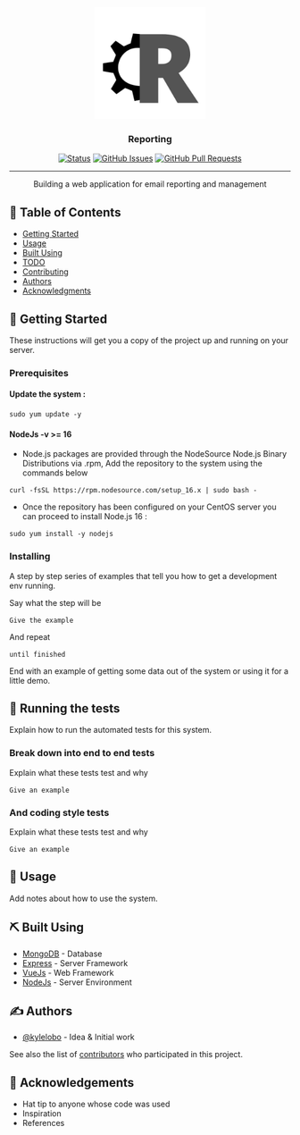 <p align="center">
  <a href="" rel="noopener">
 <img width=200px height=200px src="./views/assets/images/R.jpg" alt="Project logo"></a>
</p>

<h3 align="center">Reporting</h3>

<div align="center">

[![Status](https://img.shields.io/badge/status-active-success.svg)]()
[![GitHub Issues](https://img.shields.io/github/issues/iliasanouar0/Code-source.svg)](https://github.com/iliasanouar0/Code-source/issues)
[![GitHub Pull Requests](https://img.shields.io/github/issues-pr/iliasanouar0/Code-source.svg)](https://github.com/iliasanouar0/Code-source/pulls)

</div>

---

<p align="center"> Building a web application for email reporting and management
    <br> 
</p>

## 📝 Table of Contents

- [Getting Started](#getting_started)
- [Usage](#usage)
- [Built Using](#built_using)
- [TODO](../TODO.md)
- [Contributing](../CONTRIBUTING.md)
- [Authors](#authors)
- [Acknowledgments](#acknowledgement)

## 🏁 Getting Started <a name = "getting_started"></a>

These instructions will get you a copy of the project up and running on your server.

### Prerequisites

#### Update the system :

```
sudo yum update -y
```

#### NodeJs -v >= 16

- Node.js packages are provided through the NodeSource Node.js Binary Distributions via .rpm,
Add the repository to the system using the commands below 

```
curl -fsSL https://rpm.nodesource.com/setup_16.x | sudo bash -
```

- Once the repository has been configured on your CentOS server you can proceed to install Node.js 16 :

```
sudo yum install -y nodejs
```

### Installing

A step by step series of examples that tell you how to get a development env running.

Say what the step will be

```
Give the example
```

And repeat

```
until finished
```

End with an example of getting some data out of the system or using it for a little demo.

## 🔧 Running the tests <a name = "tests"></a>

Explain how to run the automated tests for this system.

### Break down into end to end tests

Explain what these tests test and why

```
Give an example
```

### And coding style tests

Explain what these tests test and why

```
Give an example
```

## 🎈 Usage <a name="usage"></a>

Add notes about how to use the system.


## ⛏️ Built Using <a name = "built_using"></a>

- [MongoDB](https://www.mongodb.com/) - Database
- [Express](https://expressjs.com/) - Server Framework
- [VueJs](https://vuejs.org/) - Web Framework
- [NodeJs](https://nodejs.org/en/) - Server Environment

## ✍️ Authors <a name = "authors"></a>

- [@kylelobo](https://github.com/kylelobo) - Idea & Initial work

See also the list of [contributors](https://github.com/kylelobo/The-Documentation-Compendium/contributors) who participated in this project.

## 🎉 Acknowledgements <a name = "acknowledgement"></a>

- Hat tip to anyone whose code was used
- Inspiration
- References
